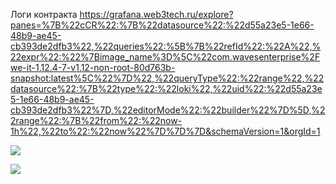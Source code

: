 Логи контракта
https://grafana.web3tech.ru/explore?panes=%7B%22cCR%22:%7B%22datasource%22:%22d55a23e5-1e66-48b9-ae45-cb393de2dfb3%22,%22queries%22:%5B%7B%22refId%22:%22A%22,%22expr%22:%22%7Bimage_name%3D%5C%22com.wavesenterprise%2Fwe-it-1.12.4-7-v1.12-non-root-80d763b-snapshot:latest%5C%22%7D%22,%22queryType%22:%22range%22,%22datasource%22:%7B%22type%22:%22loki%22,%22uid%22:%22d55a23e5-1e66-48b9-ae45-cb393de2dfb3%22%7D,%22editorMode%22:%22builder%22%7D%5D,%22range%22:%7B%22from%22:%22now-1h%22,%22to%22:%22now%22%7D%7D%7D&schemaVersion=1&orgId=1

![](Pasted%20image%2020240212163753.png)

![](Pasted%20image%2020240212163825.png)

